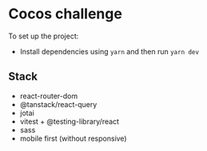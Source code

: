 # Cocos challenge

To set up the project:

- Install dependencies using `yarn` and then run `yarn dev`

## Stack

- react-router-dom
- @tanstack/react-query
- jotai
- vitest + @testing-library/react
- sass
- mobile first (without responsive)
